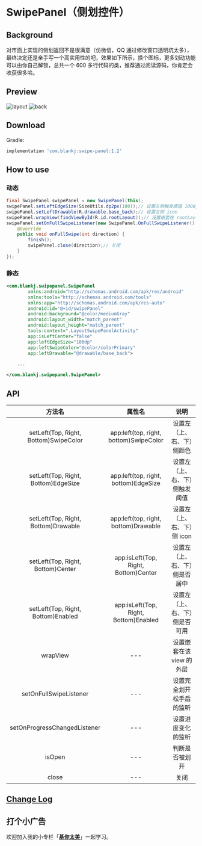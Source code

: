 # SwipePanel（侧划控件）

## Background

对市面上实现的侧划返回不是很满意（仿微信，QQ 通过修改窗口透明坑太多），最终决定还是亲手写一个高实用性的吧，效果如下所示，换个图标，更多划动功能可以由你自己解锁，总共一个 600 多行代码的类，推荐通过阅读源码，你肯定会收获很多哈。


## Preview

![layout](https://raw.githubusercontent.com/Blankj/SwipePanel/master/art/layout.png) ![back](https://raw.githubusercontent.com/Blankj/SwipePanel/master/art/back.gif)


## Download

Gradle:
```groovy
implementation 'com.blankj:swipe-panel:1.2'
```


## How to use

### 动态

```java
final SwipePanel swipePanel = new SwipePanel(this);
swipePanel.setLeftEdgeSize(SizeUtils.dp2px(100));// 设置左侧触发阈值 100dp
swipePanel.setLeftDrawable(R.drawable.base_back);// 设置左侧 icon
swipePanel.wrapView(findViewById(R.id.rootLayout));// 设置嵌套在 rootLayout 外层
swipePanel.setOnFullSwipeListener(new SwipePanel.OnFullSwipeListener() {// 设置完全划开松手后的监听
    @Override
    public void onFullSwipe(int direction) {
        finish();
        swipePanel.close(direction);// 关闭
    }
});
```

### 静态

```xml
<com.blankj.swipepanel.SwipePanel
        xmlns:android="http://schemas.android.com/apk/res/android"
        xmlns:tools="http://schemas.android.com/tools"
        xmlns:app="http://schemas.android.com/apk/res-auto"
        android:id="@+id/swipePanel"
        android:background="@color/mediumGray"
        android:layout_width="match_parent"
        android:layout_height="match_parent"
        tools:context=".LayoutSwipePanelActivity"
        app:isLeftCenter="false"
        app:leftEdgeSize="100dp"
        app:leftSwipeColor="@color/colorPrimary"
        app:leftDrawable="@drawable/base_back">

    ...

</com.blankj.swipepanel.SwipePanel>
```


## API

|方法名                                |属性名                                 |说明|
|:---:                                |:---:                                 |:---:|
|setLeft(Top, Right, Bottom)SwipeColor|app:left(top, right, bottom)SwipeColor|设置左（上、右、下）侧颜色|
|setLeft(Top, Right, Bottom)EdgeSize  |app:left(top, right, bottom)EdgeSize  |设置左（上、右、下）侧触发阈值|
|setLeft(Top, Right, Bottom)Drawable  |app:left(top, right, bottom)Drawable  |设置左（上、右、下）侧 icon|
|setLeft(Top, Right, Bottom)Center    |app:isLeft(Top, Right, Bottom)Center  |设置左（上、右、下）侧是否居中|
|setLeft(Top, Right, Bottom)Enabled   |app:isLeft(Top, Right, Bottom)Enabled |设置左（上、右、下）侧是否可用|
|wrapView                             |---                                   |设置嵌套在该 view 的外层|
|setOnFullSwipeListener               |---                                   |设置完全划开松手后的监听|
|setOnProgressChangedListener         |---                                   |设置进度变化的监听|
|isOpen                               |---                                   |判断是否被划开|
|close                                |---                                   |关闭|


## [Change Log](https://github.com/Blankj/SwipePanel/blob/master/CHANGELOG.md)


## 打个小广告

欢迎加入我的小专栏「**[基你太美](https://xiaozhuanlan.com/Blankj)**」一起学习。
